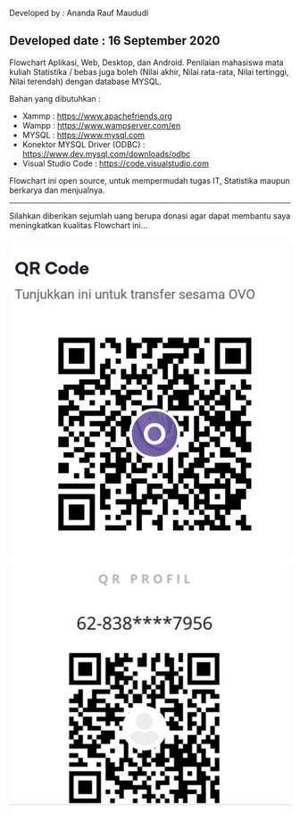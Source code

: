 Developed by : Ananda Rauf Maududi

Developed date : 16 September 2020
-----------------------------------------------------------------------------------------------------------------------

Flowchart Aplikasi, Web, Desktop, dan Android.
Penilaian mahasiswa mata kuliah Statistika / bebas juga boleh (Nilai akhir, Nilai rata-rata, Nilai tertinggi, Nilai terendah) dengan database MYSQL.

Bahan yang dibutuhkan :

- Xammp : https://www.apachefriends.org
- Wampp : https://www.wampserver.com/en
- MYSQL : https://www.mysql.com
- Konektor MYSQL Driver (ODBC) : https://www.dev.mysql.com/downloads/odbc
- Visual Studio Code : https://code.visualstudio.com


Flowchart ini open source, untuk mempermudah tugas IT, Statistika maupun berkarya dan menjualnya.

------------------------------------------------------------------------------------------------------

Silahkan diberikan sejumlah uang berupa donasi agar dapat membantu saya meningkatkan kualitas Flowchart ini...

![alt text](https://raw.githubusercontent.com/AnandaRauf/Flowchart-penilaian-nilai-akhir-rata-rendah-tinggi-mhs/master/OvoCash.jpg)
![alt text](https://raw.githubusercontent.com/AnandaRauf/Flowchart-penilaian-nilai-akhir-rata-rendah-tinggi-mhs/master/Dana.jpg)